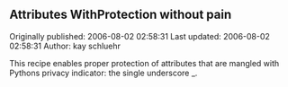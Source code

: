 ## Attributes WithProtection without pain

Originally published: 2006-08-02 02:58:31
Last updated: 2006-08-02 02:58:31
Author: kay schluehr

This recipe enables proper protection of attributes that are mangled with Pythons privacy indicator: the single underscore _.